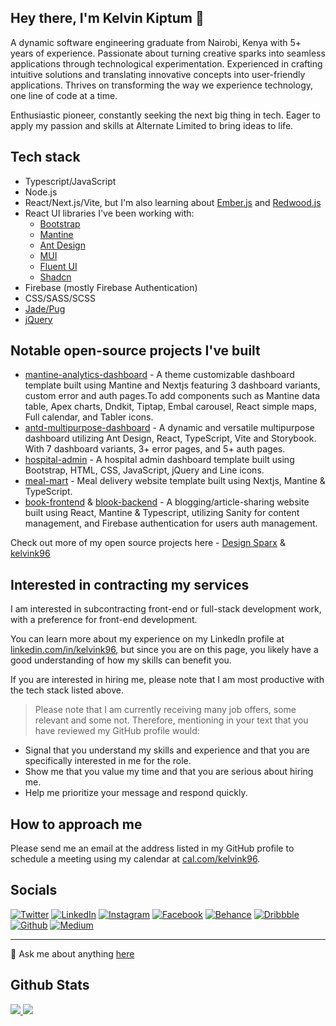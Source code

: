 ## Hey there, I'm Kelvin Kiptum 👋

A dynamic software engineering graduate from Nairobi, Kenya with 5+ years of experience. Passionate about turning creative sparks into seamless applications through technological experimentation. Experienced in crafting intuitive solutions and translating innovative concepts into user-friendly applications. Thrives on transforming the way we experience technology, one line of code at a time.

Enthusiastic pioneer, constantly seeking the next big thing in tech. Eager to apply my passion and skills at Alternate Limited to bring ideas to life.

## Tech stack
- Typescript/JavaScript
- Node.js
- React/Next.js/Vite, but I'm also learning about [Ember.js](https://emberjs.com/) and [Redwood.js](https://redwoodjs.com/)
- React UI libraries I've been working with:
  - [Bootstrap](https://getbootstrap.com/)
  - [Mantine](https://mantine.dev/)
  - [Ant Design](https://ant.design/)
  - [MUI](https://mui.com/)
  - [Fluent UI](https://fluent2.microsoft.design/)
  - [Shadcn](https://ui.shadcn.com/)
- Firebase (mostly Firebase Authentication)
- CSS/SASS/SCSS
- [Jade/Pug](https://pugjs.org/api/getting-started.html)
- [jQuery](https://jquery.com/)

## Notable open-source projects I've built
- [mantine-analytics-dashboard](https://github.com/design-sparx/mantine-analytics-dashboard) - A theme customizable dashboard template built using Mantine and Nextjs featuring 3 dashboard variants, custom error and auth pages.To add components such as Mantine data table, Apex charts, Dndkit, Tiptap, Embal carousel, React simple maps, Full calendar, and Tabler icons.
- [antd-multipurpose-dashboard](https://github.com/design-sparx/antd-multipurpose-dashboard) - A dynamic and versatile multipurpose dashboard utilizing Ant Design, React, TypeScript, Vite and Storybook. With 7 dashboard variants, 3+ error pages, and 5+ auth pages.
- [hospital-admin](https://github.com/kelvink96/hospital-admin) - A hospital admin dashboard template built using Bootstrap, HTML, CSS, JavaScript, jQuery and Line icons.
- [meal-mart](https://meal-mart.netlify.app/) - Meal delivery website template built using Nextjs, Mantine & TypeScript.
- [book-frontend](https://github.com/design-sparx/blook-frontend) & [blook-backend](https://github.com/design-sparx/blook-backend) - A blogging/article-sharing website built using React, Mantine & Typescript, utilizing Sanity for content management, and Firebase authentication for users auth management.

Check out more of my open source projects here - [Design Sparx](https://github.com/design-sparx) & [kelvink96](https://github.com/kelvink96/kelvink96)

## Interested in contracting my services
I am interested in subcontracting front-end or full-stack development work, with a preference for front-end development.

You can learn more about my experience on my LinkedIn profile at [linkedin.com/in/kelvink96](https://www.linkedin.com/in/kelvink96/), but since you are on this page, you likely have a good understanding of how my skills can benefit you.

If you are interested in hiring me, please note that I am most productive with the tech stack listed above.

> Please note that I am currently receiving many job offers, some relevant and some not. Therefore, mentioning in your text that you have reviewed my GitHub profile would:
- Signal that you understand my skills and experience and that you are specifically interested in me for the role.
- Show me that you value my time and that you are serious about hiring me.
- Help me prioritize your message and respond quickly.

## How to approach me
Please send me an email at the address listed in my GitHub profile to schedule a meeting using my calendar at [cal.com/kelvink96](https://cal.com/kelvink96).

## Socials
[![Twitter](https://user-images.githubusercontent.com/26582923/161824449-27ae496c-9e25-42d2-828f-3598a5e48c7b.png "Twitter")](https://twitter.com/kelvink_96 "Twitter")
[![LinkedIn](https://user-images.githubusercontent.com/26582923/161824990-2852597d-d5e1-418f-ad91-0e0163f6e862.png "LinkedIn")](https://www.linkedin.com/in/kelvink96/ "LinkedIn")
[![Instagram](https://user-images.githubusercontent.com/26582923/161825016-f2b24ae5-30d2-40e9-8d56-20c588270f2c.png "Instagram")](https://www.instagram.com/kelvink_96/ "Instagram")
[![Facebook](https://user-images.githubusercontent.com/26582923/161825048-0d766c58-06d4-4749-83dc-215eaa937d3f.png "Facebook")](https://www.facebook.com/kelvinkk96 "Facebook")
[![Behance](https://user-images.githubusercontent.com/26582923/161825067-9f258b76-29fb-46e1-9557-76134f2d5008.png "Behance")](https://www.behance.net/kelvink96 "Behance")
[![Dribbble](https://user-images.githubusercontent.com/26582923/161825090-f7451e92-a897-4b77-926b-55e1afe36ac9.png "Dribbble")](https://dribbble.com/kelvink96 "Dribbble")
[![Github](https://user-images.githubusercontent.com/26582923/161825122-51cee403-f702-49c7-81be-5fe06ebbdb64.png "Github")](https://github.com/kelvink96/kelvink96 "Github")
[![Medium](https://user-images.githubusercontent.com/26582923/161825134-12aef059-eba6-46f0-a01b-68341eeeced9.png "Medium")](https://medium.com/@kelvink96 "Medium")

***

💬 Ask me about anything [here](https://github.com/kelvink96/kelvink96/discussions/1)

## Github Stats
[![](https://github-readme-stats.vercel.app/api?username=kelvink96&theme=yeblu&show_icons=true&count_private=true) ](https://github.com/kelvink96/github-readme-stats)
[![](https://github-readme-stats.vercel.app/api/top-langs/?username=kelvink96&theme=yeblu&layout=compact)](https://github.com/kelvink96/github-readme-stats) 
